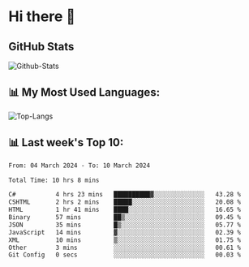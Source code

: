 # Hi there 👋

## GitHub Stats
![Github-Stats](https://github-readme-stats-sigma-five.vercel.app/api?username=ltorson&show_icons=true&theme=radical&count_private=true)

## 📊 My Most Used Languages:
![Top-Langs](https://github-readme-stats-sigma-five.vercel.app/api/top-langs/?username=LTorson&layout=compact&langs_count=10)

## 📊 Last week's Top 10:
<!--START_SECTION:waka-->

```txt
From: 04 March 2024 - To: 10 March 2024

Total Time: 10 hrs 8 mins

C#           4 hrs 23 mins   ██████████▓░░░░░░░░░░░░░░   43.28 %
CSHTML       2 hrs 2 mins    █████░░░░░░░░░░░░░░░░░░░░   20.08 %
HTML         1 hr 41 mins    ████░░░░░░░░░░░░░░░░░░░░░   16.65 %
Binary       57 mins         ██▒░░░░░░░░░░░░░░░░░░░░░░   09.45 %
JSON         35 mins         █▒░░░░░░░░░░░░░░░░░░░░░░░   05.77 %
JavaScript   14 mins         ▓░░░░░░░░░░░░░░░░░░░░░░░░   02.39 %
XML          10 mins         ▒░░░░░░░░░░░░░░░░░░░░░░░░   01.75 %
Other        3 mins          ░░░░░░░░░░░░░░░░░░░░░░░░░   00.61 %
Git Config   0 secs          ░░░░░░░░░░░░░░░░░░░░░░░░░   00.03 %
```

<!--END_SECTION:waka-->
